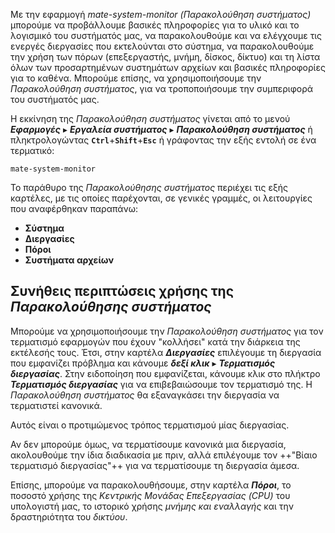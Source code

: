Με την εφαρμογή *mate-system-monitor (Παρακολούθηση συστήματος)*
μπορούμε να προβάλλουμε βασικές πληροφορίες για το υλικό και το
λογισμικό του συστήματός μας, να παρακολουθούμε και να ελέγχουμε τις
ενεργές διεργασίες που εκτελούνται στο σύστημα, να παρακολουθούμε την
χρήση των πόρων (επεξεργαστής, μνήμη, δίσκος, δίκτυο) και τη λίστα όλων
των προσαρτημένων συστημάτων αρχείων και βασικές πληροφορίες για το
καθένα. Μπορούμε επίσης, να χρησιμοποιήσουμε την *Παρακολούθηση
συστήματος*, για να τροποποιήσουμε την συμπεριφορά του συστήματός
μας.

Η εκκίνηση της *Παρακολούθηση συστήματος* γίνεται από το μενού
***Εφαρμογές*** ▸ ***Εργαλεία συστήματος*** ▸ ***Παρακολούθηση συστήματος*** ή
πληκτρολογώντας **`Ctrl`**+**`Shift`**+**`Esc`** ή γράφοντας την εξής εντολή σε ένα
τερματικό:

```shell
mate-system-monitor
```

Το παράθυρο της *Παρακολούθησης συστήματος* περιέχει τις εξής καρτέλες,
με τις οποίες παρέχονται, σε γενικές γραμμές, οι λειτουργίες που
αναφέρθηκαν παραπάνω:

  - **Σύστημα**
  - **Διεργασίες**
  - **Πόροι**
  - **Συστήματα αρχείων**

## Συνήθεις περιπτώσεις χρήσης της *Παρακολούθησης συστήματος*

Μπορούμε να χρησιμοποιήσουμε την *Παρακολούθηση συστήματος* για τον
τερματισμό εφαρμογών που έχουν "κολλήσει" κατά την διάρκεια της
εκτέλεσής τους. Έτσι, στην καρτέλα ***Διεργασίες*** επιλέγουμε τη
διεργασία που εμφανίζει πρόβλημα και κάνουμε ***δεξί κλικ*** ▸ ***Τερματισμός διεργασίας***.
Στην ειδοποίηση που εμφανίζεται, κάνουμε κλικ στο πλήκτρο
***Τερματισμός διεργασίας*** για να επιβεβαιώσουμε τον τερματισμό της. Η
*Παρακολούθηση συστήματος* θα εξαναγκάσει την διεργασία να
τερματιστεί κανονικά.

Αυτός είναι ο προτιμώμενος τρόπος τερματισμού μίας διεργασίας.

Αν δεν μπορούμε όμως, να τερματίσουμε κανονικά μια διεργασία,
ακολουθούμε την ίδια διαδικασία με πριν, αλλά επιλέγουμε τον
++"Βίαιο τερματισμό διεργασίας"++ για να τερματίσουμε τη διεργασία
άμεσα.

Επίσης, μπορούμε να παρακολουθήσουμε, στην καρτέλα ***Πόροι***, το
ποσοστό χρήσης της *Κεντρικής Μονάδας Επεξεργασίας (CPU)* του
υπολογιστή μας, το ιστορικό χρήσης *μνήμης και εναλλαγής* και την
δραστηριότητα του *δικτύου*.
